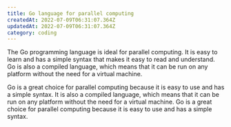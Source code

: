 ```yaml
---
title: Go language for parallel computing
createdAt: 2022-07-09T06:31:07.364Z
updatedAt: 2022-07-09T06:31:07.364Z
category: coding
---
```


The Go programming language is ideal for parallel computing. It is easy to learn and has a simple syntax that makes it easy to read and understand. Go is also a compiled language, which means that it can be run on any platform without the need for a virtual machine.

Go is a great choice for parallel computing because it is easy to use and has a simple syntax. It is also a compiled language, which means that it can be run on any platform without the need for a virtual machine. Go is a great choice for parallel computing because it is easy to use and has a simple syntax.
